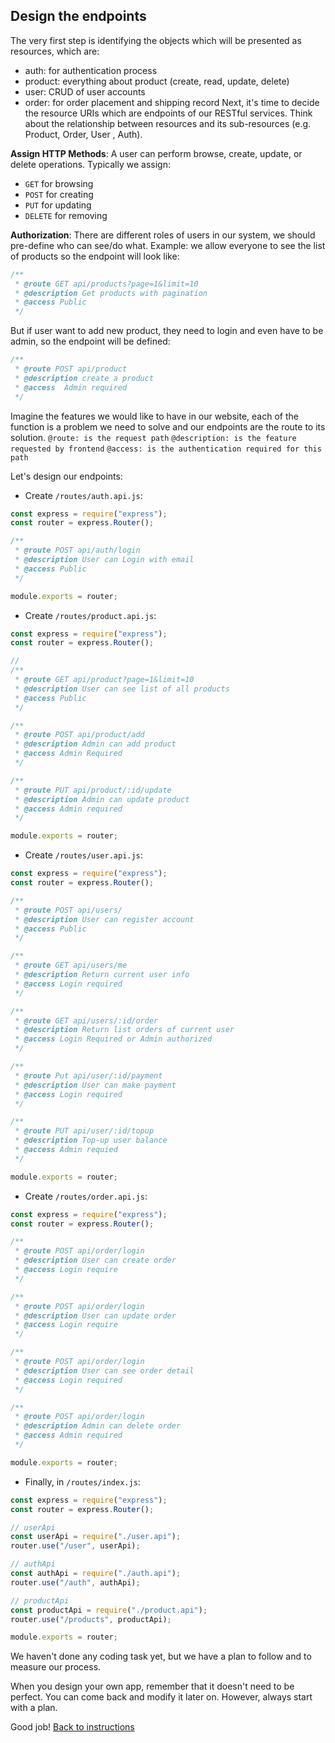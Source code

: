 ## Design the endpoints

The very first step is identifying the objects which will be presented as resources, which are:

- auth: for authentication process
- product: everything about product (create, read, update, delete)
- user: CRUD of user accounts
- order: for order placement and shipping record
  Next, it's time to decide the resource URIs which are endpoints of our RESTful services. Think about the relationship between resources and its sub-resources (e.g. Product, Order, User , Auth).

**Assign HTTP Methods**: A user can perform browse, create, update, or delete operations. Typically we assign:

- `GET` for browsing
- `POST` for creating
- `PUT` for updating
- `DELETE` for removing

**Authorization**: There are different roles of users in our system, we should pre-define who can see/do what. Example: we allow everyone to see the list of products so the endpoint will look like:

```javascript
/**
 * @route GET api/products?page=1&limit=10
 * @description Get products with pagination
 * @access Public
 */
```

But if user want to add new product, they need to login and even have to be admin, so the endpoint will be defined:

```javascript
/**
 * @route POST api/product
 * @description create a product
 * @access  Admin required
 */
```

Imagine the features we would like to have in our website, each of the function is a problem we need to solve and our endpoints are the route to its solution.
`@route: is the request path`
`@description: is the feature requested by frontend`
`@access: is the authentication required for this path`

Let's design our endpoints:

- Create `/routes/auth.api.js`:

```javascript
const express = require("express");
const router = express.Router();

/**
 * @route POST api/auth/login
 * @description User can Login with email
 * @access Public
 */

module.exports = router;
```

- Create `/routes/product.api.js`:

```javascript
const express = require("express");
const router = express.Router();

//
/**
 * @route GET api/product?page=1&limit=10
 * @description User can see list of all products
 * @access Public
 */

/**
 * @route POST api/product/add
 * @description Admin can add product
 * @access Admin Required
 */

/**
 * @route PUT api/product/:id/update
 * @description Admin can update product
 * @access Admin required
 */

module.exports = router;
```

- Create `/routes/user.api.js`:

```javascript
const express = require("express");
const router = express.Router();

/**
 * @route POST api/users/
 * @description User can register account
 * @access Public
 */

/**
 * @route GET api/users/me
 * @description Return current user info
 * @access Login required
 */

/**
 * @route GET api/users/:id/order
 * @description Return list orders of current user
 * @access Login Required or Admin authorized
 */

/**
 * @route Put api/user/:id/payment
 * @description User can make payment
 * @access Login required
 */

/**
 * @route PUT api/user/:id/topup
 * @description Top-up user balance
 * @access Admin requied
 */

module.exports = router;
```

- Create `/routes/order.api.js`:

```javascript
const express = require("express");
const router = express.Router();

/**
 * @route POST api/order/login
 * @description User can create order
 * @access Login require
 */

/**
 * @route POST api/order/login
 * @description User can update order
 * @access Login require
 */

/**
 * @route POST api/order/login
 * @description User can see order detail
 * @access Login required
 */

/**
 * @route POST api/order/login
 * @description Admin can delete order
 * @access Admin required
 */

module.exports = router;
```

- Finally, in `/routes/index.js`:

```javascript
const express = require("express");
const router = express.Router();

// userApi
const userApi = require("./user.api");
router.use("/user", userApi);

// authApi
const authApi = require("./auth.api");
router.use("/auth", authApi);

// productApi
const productApi = require("./product.api");
router.use("/products", productApi);

module.exports = router;
```

We haven't done any coding task yet, but we have a plan to follow and to measure our process.

When you design your own app, remember that it doesn't need to be perfect. You can come back and modify it later on. However, always start with a plan.

Good job! [Back to instructions](/README.md)
